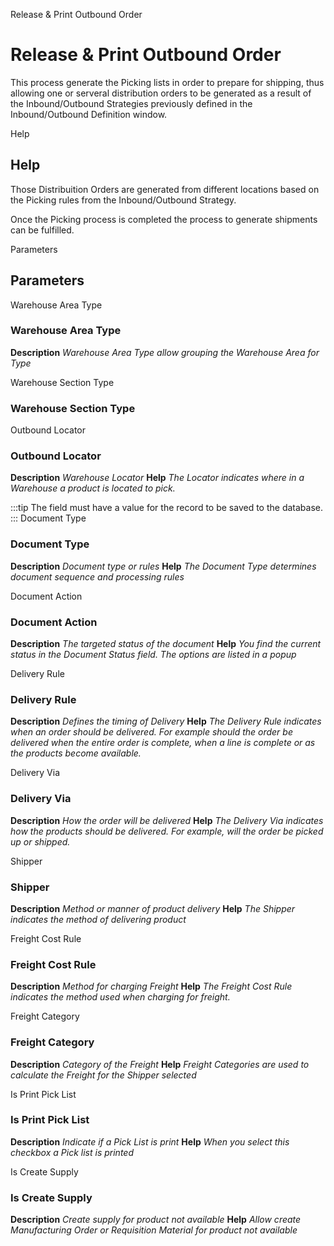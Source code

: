 
Release & Print Outbound Order
# Release & Print Outbound Order


This process generate the Picking lists in order to prepare for shipping, thus allowing one or serveral distribution orders to be generated as a result of the Inbound/Outbound Strategies previously defined in the Inbound/Outbound Definition window.

Help
## Help

Those Distribuition Orders are generated from different locations based on the Picking rules from the Inbound/Outbound Strategy.

Once the Picking process is completed the process to generate shipments can be fulfilled.

Parameters
## Parameters


Warehouse Area Type
### Warehouse Area Type

**Description**
 *Warehouse Area Type allow grouping the Warehouse Area for Type*

Warehouse Section Type
### Warehouse Section Type


Outbound Locator
### Outbound Locator

**Description**
 *Warehouse Locator*
**Help**
 *The Locator indicates where in a Warehouse a product is located to pick.*

:::tip
The field must have a value for the record to be saved to the database.
:::
Document Type
### Document Type

**Description**
 *Document type or rules*
**Help**
 *The Document Type determines document sequence and processing rules*

Document Action
### Document Action

**Description**
 *The targeted status of the document*
**Help**
 *You find the current status in the Document Status field. The options are listed in a popup*

Delivery Rule
### Delivery Rule

**Description**
 *Defines the timing of Delivery*
**Help**
 *The Delivery Rule indicates when an order should be delivered. For example should the order be delivered when the entire order is complete, when a line is complete or as the products become available.*

Delivery Via
### Delivery Via

**Description**
 *How the order will be delivered*
**Help**
 *The Delivery Via indicates how the products should be delivered. For example, will the order be picked up or shipped.*

Shipper
### Shipper

**Description**
 *Method or manner of product delivery*
**Help**
 *The Shipper indicates the method of delivering product*

Freight Cost Rule
### Freight Cost Rule

**Description**
 *Method for charging Freight*
**Help**
 *The Freight Cost Rule indicates the method used when charging for freight.*

Freight Category
### Freight Category

**Description**
 *Category of the Freight*
**Help**
 *Freight Categories are used to calculate the Freight for the Shipper selected*

Is Print Pick List
### Is Print Pick List

**Description**
 *Indicate if a Pick List is print*
**Help**
 *When you select this checkbox a Pick list is printed*

Is Create Supply
### Is Create Supply

**Description**
 *Create supply for product not available*
**Help**
 *Allow create Manufacturing Order or Requisition Material for product not available*

